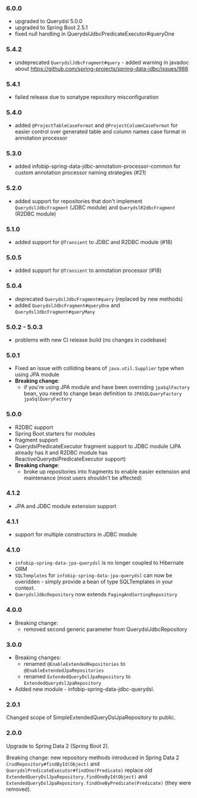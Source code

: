 ### 6.0.0
* upgraded to Querydsl 5.0.0
* upgraded to Spring Boot 2.5.1
* fixed null handling in QuerydslJdbcPredicateExecutor#queryOne

### 5.4.2
* undeprecated `QuerydslJdbcFragment#query` - added warning in javadoc about https://github.com/spring-projects/spring-data-jdbc/issues/986

### 5.4.1
* failed release due to sonatype repository misconfiguration

### 5.4.0
* added `@ProjectTableCaseFormat` and `@ProjectColumnCaseFormat` for easier control over generated table and 
  column names case format in annotation processor

### 5.3.0
* added infobip-spring-data-jdbc-annotation-processor-common for custom annotation processor naming strategies (#21)

### 5.2.0
* added support for repositories that don't implement `QuerydslJdbcFragment` (JDBC module) and `QuerydslR2dbcFragment` (R2DBC module)

### 5.1.0
* added support for `@Transient` to JDBC and R2DBC module (#18)

### 5.0.5
* added support for `@Transient` to annotation processor (#18)

### 5.0.4
* deprecated `QuerydslJdbcFragment#query` (replaced by new methods)
* added `QuerydslJdbcFragment#queryOne` and `QuerydslJdbcFragment#queryMany`

### 5.0.2 - 5.0.3
* problems with new CI release build (no changes in codebase)

### 5.0.1

* Fixed an issue with colliding beans of `java.util.Supplier` type when using JPA module
* **Breaking change**:
    * if you're using JPA module and have been overriding `jpaSqlFactory` bean, you need to change bean definition to `JPASQLQueryFactory jpaSqlQueryFactory`

### 5.0.0

* R2DBC support
* Spring Boot starters for modules
* fragment support
* QuerydslPredicateExecutor fragment support to JDBC module (JPA already has it and R2DBC module has ReactiveQuerydslPredicateExecutor support)
* **Breaking change**:
    * broke up repositories into fragments to enable easier extension and maintenance (most users shouldn't be affected)

### 4.1.2

* JPA and JDBC module extension support

### 4.1.1

* support for multiple constructors in JDBC module

### 4.1.0

* `infobip-spring-data-jpa-querydsl` is no longer coupled to Hibernate ORM
* `SQLTemplates` for `infobip-spring-data-jpa-querydsl` can now be overidden - simply provide a bean of type SQLTemplates in your context.
* `QuerydslJdbcRepository` now extends `PagingAndSortingRepository`

### 4.0.0

* Breaking change:
  * removed second generic parameter from QuerydslJdbcRepository

### 3.0.0

* Breaking changes:
  * renamed `@EnableExtendedRepositories` to `@EnableExtendedJpaRepositories`
  * renamed `ExtendedQueryDslJpaRepository` to `ExtendedQuerydslJpaRepository`
* Added new module - infobip-spring-data-jdbc-querydsl.

### 2.0.1

Changed scope of SimpleExtendedQueryDslJpaRepository to public.


### 2.0.0

Upgrade to Spring Data 2 (Spring Boot 2).

Breaking change: new repository methods introduced in Spring Data 2 `CrudRepository#findById(Object)` and
`QuerydslPredicateExecutor#findOne(Predicate)` replace old `ExtendedQueryDslJpaRepository.findOneById(Object)`
and `ExtendedQueryDslJpaRepository.findOneByPredicate(Predicate)` (they were removed).
